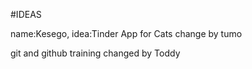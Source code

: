 #IDEAS

name:Kesego,
idea:Tinder App for Cats
change by tumo

git and github training
changed by Toddy